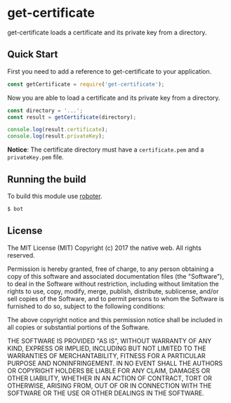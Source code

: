 # get-certificate
get-certificate loads a certificate and its private key from a directory.

## Quick Start

First you need to add a reference to get-certificate to your application.

```javascript
const getCertificate = require('get-certificate');
```

Now you are able to load a certificate and its private key from a directory.

```javascript
const directory = '...';
const result = getCertificate(directory);

console.log(result.certificate);
console.log(result.privateKey);
```

**Notice**: The certificate directory must have a `certificate.pem` and a `privateKey.pem` file.

## Running the build

To build this module use [roboter](https://www.npmjs.com/package/roboter).

```bash
$ bot
```

## License

The MIT License (MIT)
Copyright (c) 2017 the native web. All rights reserved.

Permission is hereby granted, free of charge, to any person obtaining a copy of this software and associated documentation files (the "Software"), to deal in the Software without restriction, including without limitation the rights to use, copy, modify, merge, publish, distribute, sublicense, and/or sell copies of the Software, and to permit persons to whom the Software is furnished to do so, subject to the following conditions:

The above copyright notice and this permission notice shall be included in all copies or substantial portions of the Software.

THE SOFTWARE IS PROVIDED "AS IS", WITHOUT WARRANTY OF ANY KIND, EXPRESS OR IMPLIED, INCLUDING BUT NOT LIMITED TO THE WARRANTIES OF MERCHANTABILITY, FITNESS FOR A PARTICULAR PURPOSE AND NONINFRINGEMENT. IN NO EVENT SHALL THE AUTHORS OR COPYRIGHT HOLDERS BE LIABLE FOR ANY CLAIM, DAMAGES OR OTHER LIABILITY, WHETHER IN AN ACTION OF CONTRACT, TORT OR OTHERWISE, ARISING FROM, OUT OF OR IN CONNECTION WITH THE SOFTWARE OR THE USE OR OTHER DEALINGS IN THE SOFTWARE.

